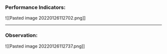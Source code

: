 ### Performance Indicators:
![[Pasted image 20220126112702.png]]

---
### Observation:
![[Pasted image 20220126112737.png]]
